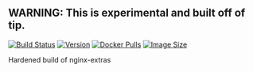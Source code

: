 
## WARNING: This is experimental and built off of tip. 

[![Build Status](https://github.com/kairlec/dockerfiles/workflows/nginx-extras/badge.svg)](https://github.com/kairlec/dockerfiles/actions)
[![Version](https://img.shields.io/docker/v/kairlec/nginx-extras/latest)](https://hg.nginx.org/nginx-extras/)
[![Docker Pulls](https://img.shields.io/docker/pulls/kairlec/nginx-extras)](https://hub.docker.com/r/kairlec/nginx-extras/)
[![Image Size](https://img.shields.io/docker/image-size/kairlec/nginx-extras/latest)](https://hub.docker.com/r/kairlec/nginx-extras/)

Hardened build of nginx-extras
